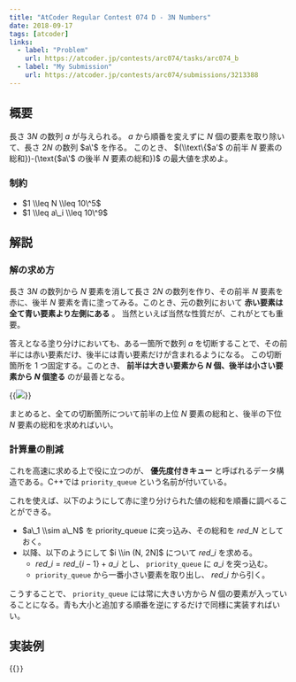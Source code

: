 ```yaml
---
title: "AtCoder Regular Contest 074 D - 3N Numbers"
date: 2018-09-17
tags: [atcoder]
links:
  - label: "Problem"
    url: https://atcoder.jp/contests/arc074/tasks/arc074_b
  - label: "My Submission"
    url: https://atcoder.jp/contests/arc074/submissions/3213388
---
```


## 概要

長さ $3N$ の数列 $a$ が与えられる。
$a$ から順番を変えずに $N$ 個の要素を取り除いて、長さ $2N$ の数列 $a\'$ を作る。
このとき、 $(\\text\{$a\'$ の前半 $N$ 要素の総和\})-(\\text\{$a\'$ の後半 $N$ 要素の総和\})$ の最大値を求めよ。

### 制約

- $1 \\leq N \\leq 10\^5$
- $1 \\leq a\_i \\leq 10\^9$

## 解説

### 解の求め方

長さ $3N$ の数列から $N$ 要素を消して長さ $2N$ の数列を作り、その前半 $N$ 要素を赤に、後半 $N$ 要素を青に塗ってみる。このとき、元の数列において **赤い要素は全て青い要素より左側にある** 。
当然といえば当然な性質だが、これがとても重要。

答えとなる塗り分けにおいても、ある一箇所で数列 $a$ を切断することで、その前半には赤い要素だけ、後半には青い要素だけが含まれるようになる。
この切断箇所を 1 つ固定する。このとき、 **前半は大きい要素から $N$ 個、後半は小さい要素から $N$ 個塗る** のが最善となる。

{{<image src="0.png">}}

まとめると、全ての切断箇所について前半の上位 $N$ 要素の総和と、後半の下位 $N$ 要素の総和を求めればいい。

### 計算量の削減

これを高速に求める上で役に立つのが、 **優先度付きキュー** と呼ばれるデータ構造である。C++では `priority_queue` という名前が付いている。

これを使えば、以下のようにして赤に塗り分けられた値の総和を順番に調べることができる。

- $a\_1 \\sim a\_N$ を priority_queue に突っ込み、その総和を $red\_N$ としておく。
- 以降、以下のようにして $i \\in (N, 2N]$ について $red\_i$ を求める。
  - $red\_i = red\_\{i - 1\} + a\_i$ とし、 `priority_queue` に $a\_i$ を突っ込む。
  - `priority_queue` から一番小さい要素を取り出し、 $red\_i$ から引く。

こうすることで、 `priority_queue` には常に大きい方から $N$ 個の要素が入っていることになる。青も大小と追加する順番を逆にするだけで同様に実装すればいい。

## 実装例

{{<code file="0.cpp" language="cpp">}}
